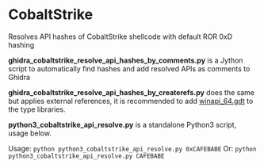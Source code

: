 # CobaltStrike
 
Resolves API hashes of CobaltStrike shellcode with default ROR 0xD hashing

**ghidra_cobaltstrike_resolve_api_hashes_by_comments.py** is a Jython script to automatically find hashes and add resolved APIs as comments to Ghidra

**ghidra_cobaltstrike_resolve_api_hashes_by_createrefs.py** does the same but applies external references, it is recommended to add [winapi_64.gdt](https://github.com/0x6d696368/ghidra-data/blob/master/typeinfo/winapi_64.gdt) to the type libraries.

**python3_cobaltstrike_api_resolve.py** is a standalone Python3 script, usage below.

Usage: `python python3_cobaltstrike_api_resolve.py 0xCAFEBABE`
Or: `python python3_cobaltstrike_api_resolve.py CAFEBABE`